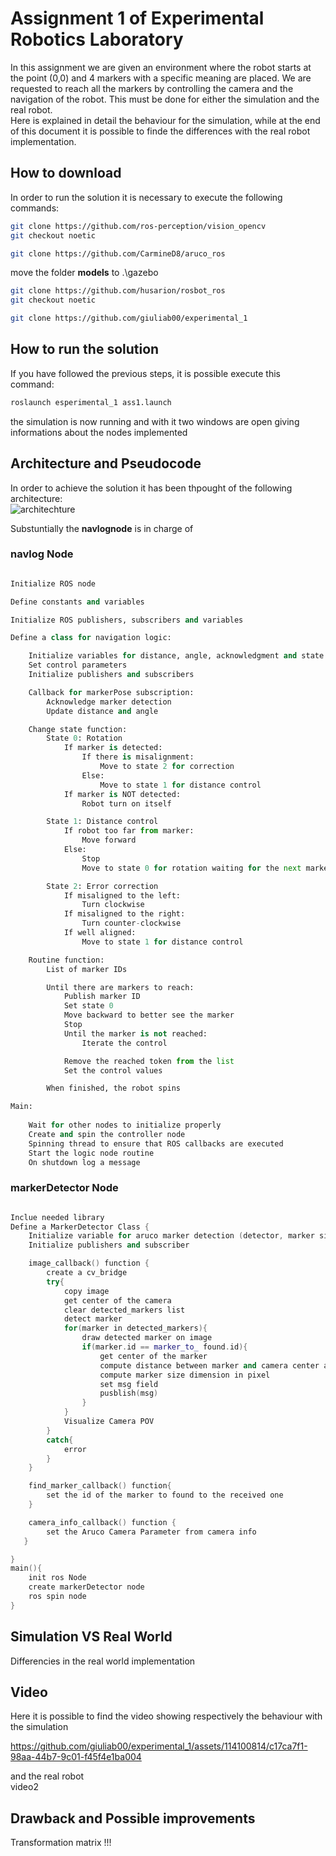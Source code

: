 Assignment 1 of Experimental Robotics Laboratory
================================================

In this assignment we are given an environment where the robot starts at the point (0,0) and 4 markers with a specific meaning are placed.
We are requested to reach all the markers by controlling the camera and the navigation of the robot. This must be done for either the simulation and the real robot.\
Here is explained in detail the behaviour for the simulation, while at the end of this document it is possible to finde the differences with the real robot implementation.

How to download
----------------------

In order to run the solution it is necessary to execute the following commands:

```bash
git clone https://github.com/ros-perception/vision_opencv
git checkout noetic
```
```bash
git clone https://github.com/CarmineD8/aruco_ros
```
 move the folder **models** to .\gazebo

```bash
git clone https://github.com/husarion/rosbot_ros
git checkout noetic
```

```bash
git clone https://github.com/giuliab00/experimental_1
```

How to run the solution
----------------------

If you have followed the previous steps, it is possible execute this command:

```bash
roslaunch esperimental_1 ass1.launch
```
the simulation is now running and with it two windows are open giving informations about the nodes implemented

Architecture and Pseudocode
----------
In order to achieve the solution it has been thpought of the following architecture:\
![architechture](https://github.com/giuliab00/experimental_1/assets/114100814/3a9b214d-0f55-450a-8bd7-8256bfce5234)

Substuntially the **navlognode** is in charge of 

### navlog Node

```python

Initialize ROS node

Define constants and variables

Initialize ROS publishers, subscribers and variables

Define a class for navigation logic:

    Initialize variables for distance, angle, acknowledgment and state
    Set control parameters
    Initialize publishers and subscribers

    Callback for markerPose subscription:
        Acknowledge marker detection
        Update distance and angle

    Change state function:
        State 0: Rotation
            If marker is detected:
                If there is misalignment:
                    Move to state 2 for correction
                Else:
                    Move to state 1 for distance control
            If marker is NOT detected:
                Robot turn on itself

        State 1: Distance control
            If robot too far from marker:
                Move forward
            Else:
                Stop
                Move to state 0 for rotation waiting for the next marker

        State 2: Error correction
            If misaligned to the left:
                Turn clockwise
            If misaligned to the right:
                Turn counter-clockwise
            If well aligned:
                Move to state 1 for distance control

    Routine function:
        List of marker IDs

        Until there are markers to reach:
            Publish marker ID
            Set state 0
            Move backward to better see the marker
            Stop
            Until the marker is not reached:
                Iterate the control

            Remove the reached token from the list
            Set the control values

        When finished, the robot spins

Main:
    
    Wait for other nodes to initialize properly
    Create and spin the controller node
    Spinning thread to ensure that ROS callbacks are executed
    Start the logic node routine
    On shutdown log a message

```

### markerDetector Node

```    cpp

Inclue needed library
Define a MarkerDetector Class {
    Initialize variable for aruco marker detection (detector, marker size, camera parameter), CV image,  
    Initialize publishers and subscriber

    image_callback() function {
        create a cv_bridge
        try{
            copy image
            get center of the camera
            clear detected_markers list
            detect marker
            for(marker in detected_markers){
                draw detected marker on image
                if(marker.id == marker_to_ found.id){
                    get center of the marker
                    compute distance between marker and camera center along x axis
                    compute marker size dimension in pixel
                    set msg field
                    pusblish(msg)
                }
            }
            Visualize Camera POV 
        }
        catch{
            error
        }
    }

    find_marker_callback() function{
        set the id of the marker to found to the received one
    }

    camera_info_callback() function {
        set the Aruco Camera Parameter from camera info
   }

}
main(){
    init ros Node
    create markerDetector node
    ros spin node
}

```

Simulation VS Real World
-------------------------
Differencies in the real world implementation

Video
----------------------
Here it is possible to find the video showing respectively the behaviour with the simulation

https://github.com/giuliab00/experimental_1/assets/114100814/c17ca7f1-98aa-44b7-9c01-f45f4e1ba004


and the real robot\
video2

Drawback and Possible improvements
-------------------------
Transformation matrix !!!
     
